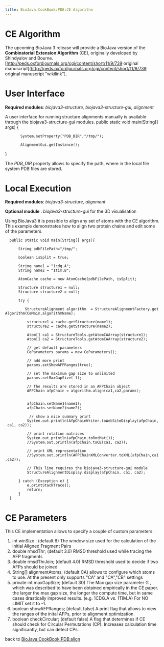 ```yaml
---
title: BioJava:CookBook:PDB:CE Algorithm
---
```


CE Algorithm
============

The upcoming BioJava 3 release will provide a BioJava version of the
**Combinatorial Extension Algorithm** (CE), originally developed by
Shindyalov and Bourne.
[http://peds.oxfordjournals.org/cgi/content/short/11/9/739 original
manuscript](http://peds.oxfordjournals.org/cgi/content/short/11/9/739 original manuscript "wikilink").

User Interface
==============

**Required modules**: *biojava3-structure, biojava3-structure-gui,
alignment*

A user interface for running structure alignments manually is available
through the biojava3-structure-gui modules. <java> public static void
main(String[] args) {

`       System.setProperty("PDB_DIR","/tmp/");`  
`   `  
`       AlignmentGui.getInstance();`

} </java>

The *PDB\_DIR* property allows to specify the path, where in the local
file system PDB files are stored.

Local Execution
===============

**Required modules**: *biojava3-structure, alignment*

**Optional module** : *biojava3-structure-gui* for the 3D visualisation

Using BioJava3 it is possible to align any set of atoms with the CE
algorithm. This example demonstrates how to align two protein chains and
edit some of the parameters.

<java>

`  public static void main(String[] args){`  
`      `  
`      String pdbFilePath="/tmp/";`  
`      `  
`      boolean isSplit = true;`  
`           `  
`      String name1 = "1cdg.A";`  
`      String name2 = "1tim.B";`  
`      `  
`      AtomCache cache = new AtomCache(pdbFilePath, isSplit);`  
`              `  
`      Structure structure1 = null;`  
`      Structure structure2 = null;`

`      try {`

`         StructureAlignment algorithm  = StructureAlignmentFactory.getAlgorithm(CeMain.algorithmName);`  
`         `  
`          structure1 = cache.getStructure(name1);`  
`          structure2 = cache.getStructure(name2);`  
`          `  
`          Atom[] ca1 = StructureTools.getAtomCAArray(structure1);`  
`          Atom[] ca2 = StructureTools.getAtomCAArray(structure2);`  
`          `  
`          // get default parameters`  
`          CeParameters params = new CeParameters();`  
`          `  
`          // add more print`  
`          params.setShowAFPRanges(true);`  
`          `  
`          // set the maximum gap size to unlimited `  
`          params.setMaxGapSize(-1);`  
`          `  
`          // The results are stored in an AFPChain object           `  
`          AFPChain afpChain = algorithm.align(ca1,ca2,params);            `

`          afpChain.setName1(name1);`  
`          afpChain.setName2(name2);`

`           // show a nice summary print`  
`          System.out.println(AfpChainWriter.toWebSiteDisplay(afpChain, ca1, ca2));`  
`          `  
`          // print rotation matrices`  
`          System.out.println(afpChain.toRotMat());`  
`          //System.out.println(afpChain.toCE(ca1, ca2));`  
`          `  
`          // print XML representation`  
`          //System.out.println(AFPChainXMLConverter.toXML(afpChain,ca1,ca2));`  
`                       `  
`          // This line requires the biojava3-structure-gui module   `  
`          StructureAlignmentDisplay.display(afpChain, ca1, ca2);`  
`          `  
`      } catch (Exception e) {`  
`          e.printStackTrace();`  
`          return;`  
`      }`  
`  }`

</java>

CE Parameters
=============

This CE implementation allows to specify a couple of custom parameters.

1.  int winSize : (default 8) The window size used for the calculation
    of the initial Aligned Fragment Pairs
2.  double rmsdThr; (default 3.0) RMSD threshold used while tracing the
    AFP fragments
3.  double rmsdThrJoin; (default 4.0) RMSD threshold used to decide if
    two AFPs should be joined
4.  String[] alignmentAtoms; (default CA) allows to configure which
    atoms to use. At the present only supports "CA" and "CA","CB"
    settings
5.  private int maxGapSize; (default 30) The Max gap size parameter G ,
    which was described to have been obtained empirically in the CE
    paper. the larger the max gap size, the longer the compute time, but
    in same cases drastically improved results. (e.g. 1CDG.A vs. 1TIM.A)
    For NO LIMIT set it to -1.
6.  boolean showAFPRanges; (default false) A print flag that allows to
    view the ranges of the inital AFPs, prior to alignment optimization.
7.  boolean checkCircular; (default false) A flag that determines if CE
    should check for Circular Permutations (CP). Increases calculation
    time significantly, but can detect CPs.

back to <BioJava:CookBook:PDB:align>
